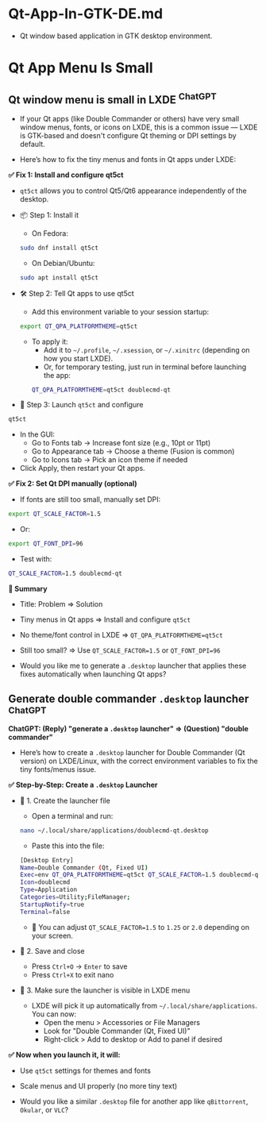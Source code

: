 # Qt-App-In-GTK-DE.md

* Qt window based application in GTK desktop environment.

# Qt App Menu Is Small

## Qt window menu is small in LXDE <sup>ChatGPT</sup>

* If your Qt apps (like Double Commander or others) have very small window menus, fonts, or icons on LXDE, this is a common issue — LXDE is GTK-based and doesn't configure Qt theming or DPI settings by default.

* Here’s how to fix the tiny menus and fonts in Qt apps under LXDE:

**✅ Fix 1: Install and configure qt5ct**

* `qt5ct` allows you to control Qt5/Qt6 appearance independently of the desktop.

* 📦 Step 1: Install it
  * On Fedora:
  ```bash
  sudo dnf install qt5ct
  ```
  * On Debian/Ubuntu:
  ```bash
  sudo apt install qt5ct
  ```

* 🛠️ Step 2: Tell Qt apps to use qt5ct
  * Add this environment variable to your session startup:
  ```bash
  export QT_QPA_PLATFORMTHEME=qt5ct
  ```
  * To apply it:
    * Add it to `~/.profile`, `~/.xsession`, or `~/.xinitrc` (depending on how you start LXDE).
    * Or, for temporary testing, just run in terminal before launching the app:
    ```bash
    QT_QPA_PLATFORMTHEME=qt5ct doublecmd-qt
    ```

* 🎨 Step 3: Launch `qt5ct` and configure
```bash
qt5ct
```
  * In the GUI:
    * Go to Fonts tab → Increase font size (e.g., 10pt or 11pt)
    * Go to Appearance tab → Choose a theme (Fusion is common)
    * Go to Icons tab → Pick an icon theme if needed
  * Click Apply, then restart your Qt apps.

**✅ Fix 2: Set Qt DPI manually (optional)**

* If fonts are still too small, manually set DPI:
```bash
export QT_SCALE_FACTOR=1.5
```

* Or:
```bash
export QT_FONT_DPI=96
```

* Test with:
```bash
QT_SCALE_FACTOR=1.5 doublecmd-qt
```

**🧠 Summary**

* Title: Problem => Solution
* Tiny menus in Qt apps => Install and configure `qt5ct`
* No theme/font control in LXDE => `QT_QPA_PLATFORMTHEME=qt5ct`
* Still too small? => Use `QT_SCALE_FACTOR=1.5` or `QT_FONT_DPI=96`

* Would you like me to generate a `.desktop` launcher that applies these fixes automatically when launching Qt apps?

## Generate double commander `.desktop` launcher <sup>ChatGPT</sup>

**ChatGPT: (Reply) "generate a `.desktop` launcher" => (Question) "double commander"**

* Here’s how to create a `.desktop` launcher for Double Commander (Qt version) on LXDE/Linux, with the correct environment variables to fix the tiny fonts/menus issue.

**✅ Step-by-Step: Create a `.desktop` Launcher**

* 📄 1. Create the launcher file
  * Open a terminal and run:
  ```bash
  nano ~/.local/share/applications/doublecmd-qt.desktop
  ```
  * Paste this into the file:
  ```bash
  [Desktop Entry]
  Name=Double Commander (Qt, Fixed UI)
  Exec=env QT_QPA_PLATFORMTHEME=qt5ct QT_SCALE_FACTOR=1.5 doublecmd-qt
  Icon=doublecmd
  Type=Application
  Categories=Utility;FileManager;
  StartupNotify=true
  Terminal=false
  ```
  * 🔧 You can adjust `QT_SCALE_FACTOR=1.5` to `1.25` or `2.0` depending on your screen.

* 💾 2. Save and close
  * Press `Ctrl+O` → `Enter` to save
  * Press `Ctrl+X` to exit nano

* 🧪 3. Make sure the launcher is visible in LXDE menu
  * LXDE will pick it up automatically from `~/.local/share/applications`. You can now:
    * Open the menu > Accessories or File Managers
    * Look for "Double Commander (Qt, Fixed UI)"
    * Right-click > Add to desktop or Add to panel if desired

**✅ Now when you launch it, it will:**

* Use `qt5ct` settings for themes and fonts
* Scale menus and UI properly (no more tiny text)

* Would you like a similar `.desktop` file for another app like `qBittorrent`, `Okular`, or `VLC`?
